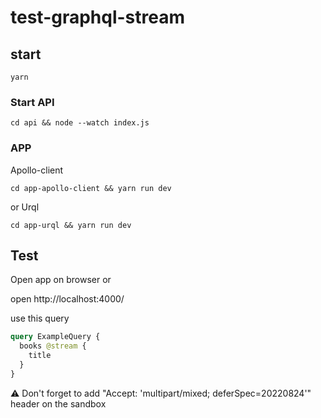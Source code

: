 # test-graphql-stream

## start

`yarn`

### Start API

`cd api && node --watch index.js`

### APP

Apollo-client

`cd app-apollo-client && yarn run dev`

or Urql

`cd app-urql && yarn run dev`

## Test

Open app on browser or

open http://localhost:4000/

use this query

```graphql
query ExampleQuery {
  books @stream {
    title
  }
}
```

:warning: Don't forget to add "Accept: 'multipart/mixed; deferSpec=20220824'" header on the sandbox
